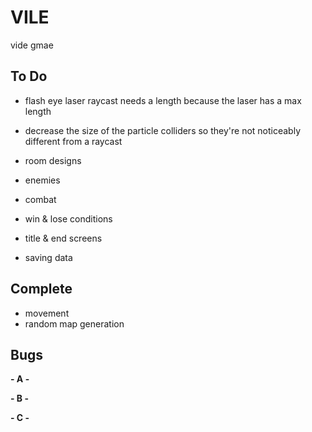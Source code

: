 # VILE
vide gmae

## To Do
- flash eye laser raycast needs a length because the laser has a max length
- decrease the size of the particle colliders so they're not noticeably different from a raycast

- room designs
- enemies
- combat
- win & lose conditions
- title & end screens
- saving data

## Complete
- movement
- random map generation

## Bugs

**- A -**

**- B -**

**- C -**
